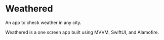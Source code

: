 # Weathered
An app to check weather in any city.

Weathered is a one screen app built using MVVM, SwiftUI, and Alamofire.
